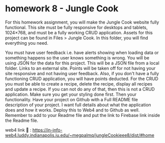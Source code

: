 # homework 8 - Jungle Cook

For this homework assignment, you will make the Jungle Cook website fully functional. This site must be fully responsive for desktops and tablets, 1024×768, and must be a fully working CRUD application. Assets for this project can be found in Files > Jungle Cook. In this folder, you will find everything you need.

You must have user feedback i.e. have alerts showing when loading data or something happens so the user knows something is wrong.
You will be using JSON for the data for this project. This will be a JSON file from a local folder. Links to an external site.
Points will be taken off for not having your site responsive and not having user feedback. Also, if you don't have a fully functioning CRUD application, you will have points deducted.
For the CRUD you must be able to create a recipe, delete the recipe, display all recipes and update a recipe. If you can not do any of that, then this is not a CRUD application.
Make sure you get your styling done first. Then your functionality.
Have your project on Github with a Full README file description of your project. I want full details about what the application does and how it works.
Deploy this to Web4 and to Github as well. Remember to add to your Readme file and put the link to Firebase link inside the Readme file.

web4 link 🦆 :
https://in-info-web4.luddy.indianapolis.iu.edu/~megpalmq/jungleCookieee8/dist/#home
